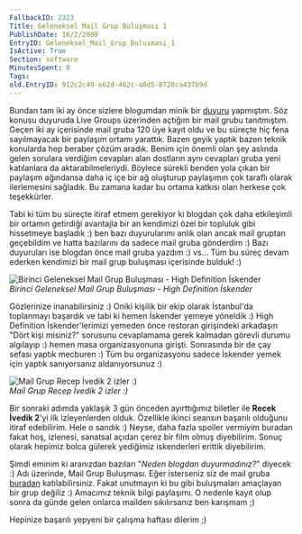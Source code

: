 ```yaml
---
FallbackID: 2323
Title: Geleneksel Mail Grup Buluşması 1 
PublishDate: 16/2/2009
EntryID: Geleneksel_Mail_Grup_Bulusmasi_1
IsActive: True
Section: software
MinutesSpent: 0
Tags: 
old.EntryID: 912c2c49-e62d-462c-a8d5-8720ca437b9d
---
```

Bundan tam iki ay önce sizlere blogumdan minik bir
[duyuru](http://daron.yondem.com/tr/post/2d73cf4a-a22e-429a-9e75-ed20b8044837)
yapmıştım. Söz konusu duyuruda Live Groups üzerinden açtığım bir mail
grubu tanıtmıştım. Geçen iki ay içerisinde mail gruba 120 üye kayıt oldu
ve bu süreçte hiç fena sayılmayacak bir paylaşım ortamı yarattık. Bazen
geyik yaptık bazen teknik konularda hep beraber çözüm aradık. Benim için
önemli olan şey aslında gelen sorulara verdiğim cevapları alan dostların
aynı cevapları gruba yeni katılanlara da aktarabilmeleriydi. Böylece
sürekli benden yola çıkan bir paylaşım ağındansa daha iç içe bir ağ
oluşturup paylaşımın çok taraflı olarak ilerlemesini sağladık. Bu zamana
kadar bu ortama katkısı olan herkese çok teşekkürler.

Tabi ki tüm bu süreçte itiraf etmem gerekiyor ki blogdan çok daha
etkileşimli bir ortamın getirdiği avantajla bir an kendimizi özel bir
topluluk gibi hissetmeye başladık :) ben bazı duyurularımı anlık olan
ancak mail gruptan geçebildim ve hatta bazılarını da sadece mail gruba
gönderdim :) Bazı duyuruları ise blogdan önce mail gruba yazdım :) vs...
Tüm bu süreç devam ederken kendimizi bir mail grup buluşması içerisinde
bulduk! :)

![Birinci Geleneksel Mail Grup Buluşması - High Definition
İskender](http://cdn.daron.yondem.com/assets/2323/15022009_1.jpg)\
*Birinci Geleneksel Mail Grup Buluşması - High Definition İskender*

Gözlerinize inanabilirsiniz :) Oniki kişilik bir ekip olarak İstanbul'da
toplanmayı başardık ve tabi ki hemen İskender yemeye yöneldik :) High
Definition İskender'lerimizi yemeden önce restoran girişindeki arkadaşın
"Dört kişi misiniz?" sorusunu cevaplamama gerek kalmadan görevli durumu
algılayıp :) hemen masa organizasyonuna girişti. Sonrasında bir de çay
sefası yaptık mecburen :) Tüm bu organizasyonu sadece İskender yemek
için yaptık sanıyorsanız aldanıyorsunuz :)

![Mail Grup Recep İvedik 2 izler
:)](http://cdn.daron.yondem.com/assets/2323/15022009_2.jpg)\
*Mail Grup Recep İvedik 2 izler :)*

Bir sonraki adımda yaklaşık 3 gün önceden ayırttığımız biletler ile
**Recek İvedik 2**'yi ilk izleyenlerden olduk. Özellikle ikinci seansın
başarılı olduğunu itiraf edebilirim. Hele o sandık :) Neyse, daha fazla
spoiler vermiyim buradan fakat hoş, izlenesi, sanatsal açıdan çerez bir
film olmuş diyebilirim. Sonuç olarak hepimiz bolca gülerek yediğimiz
iskenderleri erittik diyebilirim.

Şimdi eminim ki aranızdan bazıları "*Neden blogdan duyurmadınız?*"
diyecek :) Adı üzerinde, Mail Grup Buluşması. Eğer isterseniz siz de
mail gruba [buradan](http://daronyondem.groups.live.com)
katılabilirsiniz. Fakat unutmayın ki bu gibi buluşmaları amaçlayan bir
grup değiliz :) Amacımız teknik bilgi paylaşımı. O nedenle kayıt olup
sonra da günde gelen onlarca mailden sıkılırsanız ben karışmam ;)

Hepinize başarılı yepyeni bir çalışma haftası dilerim ;)


